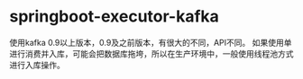 # springboot-executor-kafka
使用kafka 0.9以上版本，0.9及之前版本，有很大的不同，API不同。
如果使用单进行消费并入库，可能会把数据库拖垮，所以在生产环境中，一般使用线程池方式进行入库操作。
